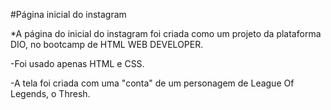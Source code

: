 #Página inicial do instagram

*A página do inicial do instagram foi criada como um projeto da plataforma DIO, no bootcamp de HTML WEB DEVELOPER.

-Foi usado apenas HTML e CSS.

-A tela foi criada com uma "conta" de um personagem de League Of Legends, o Thresh.